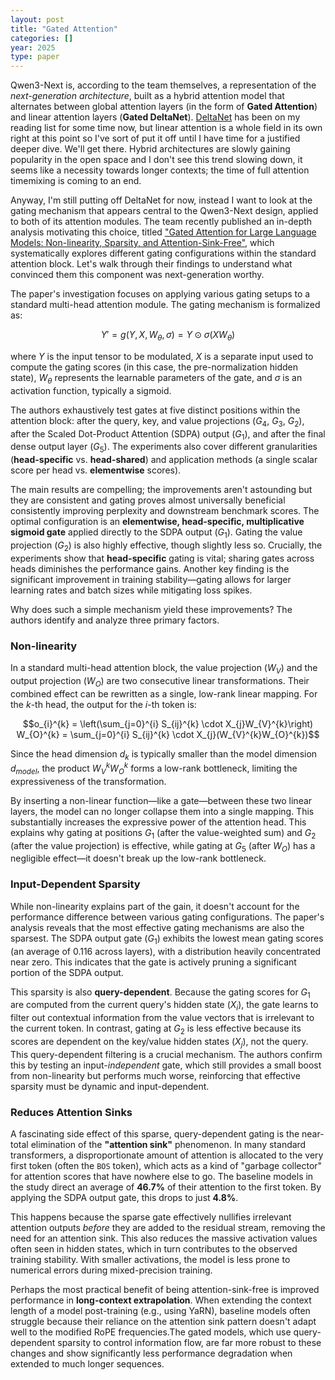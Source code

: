 ```yaml
---
layout: post
title: "Gated Attention"
categories: []
year: 2025
type: paper
---
```


Qwen3-Next is, according to the team themselves, a representation of the *next-generation architecture*, built as a hybrid attention model that alternates between global attention layers (in the form of **Gated Attention**) and linear attention layers (**Gated DeltaNet**). [DeltaNet](https://sustcsonglin.github.io/blog/2024/deltanet-1/) has been on my reading list for some time now, but linear attention is a whole field in its own right at this point so I've sort of put it off until I have time for a justified deeper dive. We'll get there. Hybrid architectures are slowly gaining popularity in the open space and I don't see this trend slowing down, it seems like a necessity towards longer contexts; the time of full attention timemixing is coming to an end. 

Anyway, I'm still putting off DeltaNet for now, instead I want to look at the gating mechanism that appears central to the Qwen3-Next design, applied to both of its attention modules. The team recently published an in-depth analysis motivating this choice, titled ["Gated Attention for Large Language Models: Non-linearity, Sparsity, and Attention-Sink-Free"](https://www.google.com/search?q=https://arxiv.org/abs/2505.06708v1), which systematically explores different gating configurations within the standard attention block. Let's walk through their findings to understand what convinced them this component was next-generation worthy.

The paper's investigation focuses on applying various gating setups to a standard multi-head attention module. The gating mechanism is formalized as:

$$Y' = g(Y, X, W_\theta, \sigma) = Y \odot \sigma(XW_\theta)$$

where $Y$ is the input tensor to be modulated, $X$ is a separate input used to compute the gating scores (in this case, the pre-normalization hidden state), $W_\theta$ represents the learnable parameters of the gate, and $\sigma$ is an activation function, typically a sigmoid.

The authors exhaustively test gates at five distinct positions within the attention block: after the query, key, and value projections ($G_4$, $G_3$, $G_2$), after the Scaled Dot-Product Attention (SDPA) output ($G_1$), and after the final dense output layer ($G_5$). The experiments also cover different granularities (**head-specific** vs. **head-shared**) and application methods (a single scalar score per head vs. **elementwise** scores).

The main results are compelling; the improvements aren't astounding but they are consistent and gating proves almost universally beneficial consistently improving perplexity and downstream benchmark scores. The optimal configuration is an **elementwise, head-specific, multiplicative sigmoid gate** applied directly to the SDPA output ($G_1$). Gating the value projection ($G_2$) is also highly effective, though slightly less so. Crucially, the experiments show that **head-specific** gating is vital; sharing gates across heads diminishes the performance gains. Another key finding is the significant improvement in training stability—gating allows for larger learning rates and batch sizes while mitigating loss spikes.

Why does such a simple mechanism yield these improvements? The authors identify and analyze three primary factors.

### **Non-linearity**

In a standard multi-head attention block, the value projection ($W_V$) and the output projection ($W_O$) are two consecutive linear transformations. Their combined effect can be rewritten as a single, low-rank linear mapping. For the $k$-th head, the output for the $i$-th token is:

$$o_{i}^{k} = \left(\sum_{j=0}^{i} S_{ij}^{k} \cdot X_{j}W_{V}^{k}\right) W_{O}^{k} = \sum_{j=0}^{i} S_{ij}^{k} \cdot X_{j}(W_{V}^{k}W_{O}^{k})$$

Since the head dimension $d_k$ is typically smaller than the model dimension $d_{model}$, the product $W_V^k W_O^k$ forms a low-rank bottleneck, limiting the expressiveness of the transformation.

By inserting a non-linear function—like a gate—between these two linear layers, the model can no longer collapse them into a single mapping. This substantially increases the expressive power of the attention head. This explains why gating at positions $G_1$ (after the value-weighted sum) and $G_2$ (after the value projection) is effective, while gating at $G_5$ (after $W_O$) has a negligible effect—it doesn't break up the low-rank bottleneck.

### **Input-Dependent Sparsity**

While non-linearity explains part of the gain, it doesn't account for the performance difference between various gating configurations. The paper's analysis reveals that the most effective gating mechanisms are also the sparsest. The SDPA output gate ($G_1$) exhibits the lowest mean gating scores (an average of 0.116 across layers), with a distribution heavily concentrated near zero. This indicates that the gate is actively pruning a significant portion of the SDPA output.

This sparsity is also **query-dependent**. Because the gating scores for $G_1$ are computed from the current query's hidden state ($X_i$), the gate learns to filter out contextual information from the value vectors that is irrelevant to the current token. In contrast, gating at $G_2$ is less effective because its scores are dependent on the key/value hidden states ($X_j$), not the query. This query-dependent filtering is a crucial mechanism. The authors confirm this by testing an input-*independent* gate, which still provides a small boost from non-linearity but performs much worse, reinforcing that effective sparsity must be dynamic and input-dependent.

### **Reduces Attention Sinks**

A fascinating side effect of this sparse, query-dependent gating is the near-total elimination of the **"attention sink"** phenomenon. In many standard transformers, a disproportionate amount of attention is allocated to the very first token (often the `BOS` token), which acts as a kind of "garbage collector" for attention scores that have nowhere else to go. The baseline models in the study direct an average of **46.7%** of their attention to the first token. By applying the SDPA output gate, this drops to just **4.8%**.

This happens because the sparse gate effectively nullifies irrelevant attention outputs *before* they are added to the residual stream, removing the need for an attention sink. This also reduces the massive activation values often seen in hidden states, which in turn contributes to the observed training stability. With smaller activations, the model is less prone to numerical errors during mixed-precision training.

Perhaps the most practical benefit of being attention-sink-free is improved performance in **long-context extrapolation**. When extending the context length of a model post-training (e.g., using YaRN), baseline models often struggle because their reliance on the attention sink pattern doesn't adapt well to the modified RoPE frequencies.The gated models, which use query-dependent sparsity to control information flow, are far more robust to these changes and show significantly less performance degradation when extended to much longer sequences.